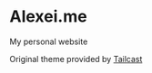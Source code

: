 # Alexei.me

My personal website

Original theme provided by [Tailcast](https://github.com/matt765/Tailcast)

